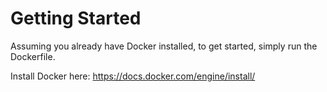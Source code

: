 # Getting Started
Assuming you already have Docker installed, to get started, simply run the Dockerfile.

Install Docker here: https://docs.docker.com/engine/install/